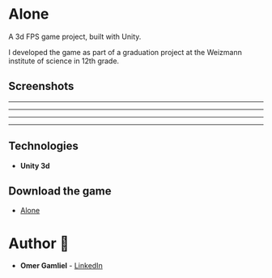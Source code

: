 # Alone

A 3d FPS game project, built with Unity.

I developed the game as part of a graduation project at the Weizmann institute of science in 12th grade.

## Screenshots

-------------------
-------------------
-------------------
-------------------

## Technologies

 - **Unity 3d**

## Download the game

- [Alone](https://drive.google.com/drive/folders/0B-u6v7WwhosebEhKSU5MU201dU0?usp=sharing)

# Author 🙋

-   **Omer Gamliel** - [LinkedIn](https://www.linkedin.com/in/omer-gamliel-6a813a188/)


